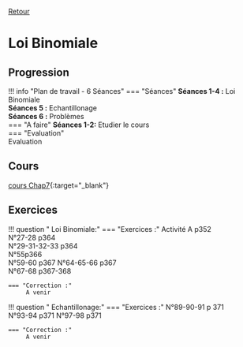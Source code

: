 [Retour](../../Chap.md)
# Loi Binomiale

## Progression
!!! info "Plan de travail - 6 Séances"
    === "Séances" 
        **Séances 1-4 :** Loi Binomiale  
        **Séances 5 :** Echantillonage  
        **Séances 6 :** Problèmes  
    === "A faire"
        **Séances 1-2:** Etudier le cours     
    === "Evaluation"  
        Evaluation 
        <!--   Travail de groupe 108p374-->
        <!--   Travail de groupe 114-115p377-->

    
## Cours 
[cours Chap7](./Cours-Chap7.pdf){:target="_blank"}

## Exercices

!!! question " Loi Binomiale:"
    === "Exercices :" 
         Activité A p352  
         N°27-28 p364  
         N°29-31-32-33 p364  
         N°55p366  
         N°59-60 p367
         N°64-65-66 p367  
         N°67-68 p367-368  
         
    === "Correction :" 
         A venir 

!!! question " Echantillonage:"
    === "Exercices :" 
        N°89-90-91 p 371  
        N°93-94 p371
        N°97-98 p371
         
    === "Correction :" 
         A venir 
